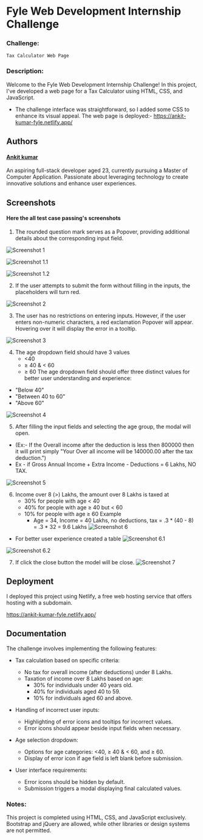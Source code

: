 

# Fyle Web Development Internship Challenge

 ### Challenge: 
    Tax Calculator Web Page

### Description:
 Welcome to the Fyle Web Development Internship Challenge! In this project, I've developed a web page for a Tax Calculator using HTML, CSS, and JavaScript. 

- The challenge interface was straightforward, so I added some CSS to enhance its visual appeal.
The web page is deployed:-
https://ankit-kumar-fyle.netlify.app/

## Authors

#### [Ankit kumar](https://github.com/kmarankit)

An aspiring full-stack developer aged 23, currently pursuing a Master of Computer Application. Passionate about leveraging technology to create innovative solutions and enhance user experiences.
## Screenshots

####   Here the all test case passing's screenshots

1. The rounded question mark serves as a Popover, providing additional details about the corresponding input field.

![Screenshot 1](https://github.com/kmarankit/Tax-Calculator-Web-App/blob/main/screenshoot%201.png?raw=true)

![Screenshot 1.1](https://github.com/kmarankit/Tax-Calculator-Web-App/blob/main/Screenshot%201.1.png?raw=true)

![Screenshot 1.2](https://github.com/kmarankit/Tax-Calculator-Web-App/blob/main/Screenshot%201.2.png?raw=true)

2. If the user attempts to submit the form without filling in the inputs, the placeholders will turn red. 

![Screenshot 2](https://github.com/kmarankit/Tax-Calculator-Web-App/blob/main/Screenshot%202.png?raw=true)

3. The user has no restrictions on entering inputs. However, if the user enters non-numeric characters, a red exclamation Popover will appear. Hovering over it will display the error in a tooltip.

![Screenshot 3](https://github.com/kmarankit/Tax-Calculator-Web-App/blob/main/Screenshot%203.png?raw=true)

4. The age dropdown field should have 3 values 
    - <40
    - ≥ 40 & < 60
    - ≥ 60
  The age dropdown field should offer three distinct values for better user understanding and experience:

* "Below 40"
* "Between 40 to 60"
* "Above 60"

![Screenshot 4](https://github.com/kmarankit/Tax-Calculator-Web-App/blob/main/Screenshot%204.png?raw=true)

5. After filling the input fields and selecting the age group, the modal will open.
- (Ex:- If the Overall income after the deduction is less then 800000 then it will print simply "Your Over all income will be 140000.00 after the tax deduction.")
- Ex - if Gross Annual Income + Extra Income - Deductions =  6 Lakhs, NO TAX.

![Screenshot 5](https://github.com/kmarankit/Tax-Calculator-Web-App/blob/main/Screenshot%205.1.png?raw=true)

6. Income over 8 (>) Lakhs, the amount over 8 Lakhs is taxed at
    - 30% for people with age < 40
    - 40% for people with age ≥ 40 but < 60
    - 10% for people with age ≥ 60
     Example
      - Age = 34, Income = 40 Lakhs, no deductions, tax = .3 * (40 - 8) = .3 * 32 = 9.6 Lakhs
![Screenshot 6](https://github.com/kmarankit/Tax-Calculator-Web-App/blob/main/Screenshot%206.png?raw=true)
* For better user experience created a table
![Screenshot 6.1](https://github.com/kmarankit/Tax-Calculator-Web-App/blob/main/Screenshot%206.1.png?raw=true)

![Screenshot 6.2](https://github.com/kmarankit/Tax-Calculator-Web-App/blob/main/Screenshot%206.2.png?raw=true)

7. If click the close button the model will be close.
![Screenshot 7](https://github.com/kmarankit/Tax-Calculator-Web-App/blob/main/Screenshot%207.png?raw=true)



## Deployment

I deployed this project using Netlify, a free web hosting service that offers hosting with a subdomain.

  https://ankit-kumar-fyle.netlify.app/


## Documentation

The challenge involves implementing the following features:

- Tax calculation based on specific criteria:
  - No tax for overall income (after deductions) under 8 Lakhs.
  - Taxation of income over 8 Lakhs based on age:
    - 30% for individuals under 40 years old.
    - 40% for individuals aged 40 to 59.
    - 10% for individuals aged 60 and above.

- Handling of incorrect user inputs:
  - Highlighting of error icons and tooltips for incorrect values.
  - Error icons should appear beside input fields when necessary.

- Age selection dropdown:
  - Options for age categories: <40, ≥ 40 & < 60, and ≥ 60.
  - Display of error icon if age field is left blank before submission.

- User interface requirements:
  - Error icons should be hidden by default.
  - Submission triggers a modal displaying final calculated values.

### Notes:
This project is completed using HTML, CSS, and JavaScript exclusively. Bootstrap and jQuery are allowed, while other libraries or design systems are not permitted.






